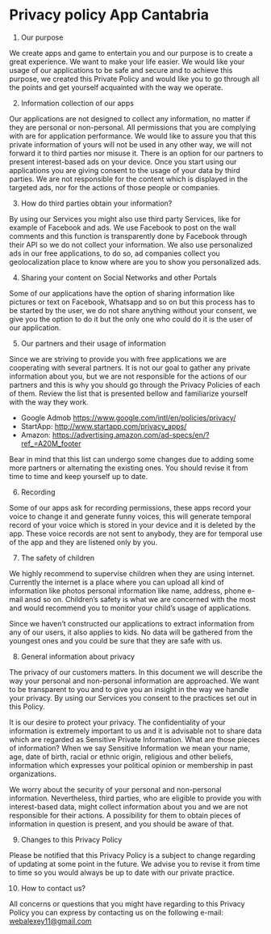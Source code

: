 # Privacy policy App Cantabria



1. Our purpose

We create apps and game to entertain you and our purpose is to create a great experience. We want to make your life easier. We would like your usage of our applications to be safe and secure and to achieve this purpose, we created this Private Policy and would like you to go through all the points and get yourself acquainted with the way we operate.

2. Information collection of our apps

Our applications are not designed to collect any information, no matter if they are personal or non-personal. All permissions that you are complying with are for application performance. We would like to assure you that this private information of yours will not be used in any other way, we will not forward it to third parties nor misuse it. There is an option for our partners to present interest-based ads on your device. Once you start using our applications you are giving consent to the usage of your data by third parties. We are not responsible for the content which is displayed in the targeted ads, nor for the actions of those people or companies. 

3. How do third parties obtain your information?

By using our Services you might also use third party Services, like for example of Facebook and ads. We use Facebook to post on the wall comments and this function is transparently done by Facebook through their API so we do not collect your  information. We also use personalized ads in our free applications, to do so, ad companies collect you geolocalization place to know where are you to show you personalized ads.

4. Sharing your content on Social Networks and other Portals

Some of our applications have the option of sharing information like pictures or text on Facebook, Whatsapp and so on but this process has to be started by the user, we do not share anything without your consent, we give you the option to do it but the only one who could do it is the user of our application.

5. Our partners and their usage of information

Since we are striving to provide you with free applications we are cooperating with several partners. It is not our goal to gather any private information about you, but we are not responsible for the actions of our partners and this is why you should go through the Privacy Policies of each of them. Review the list that is presented bellow and familiarize yourself with the way they work. 

- Google Admob https://www.google.com/intl/en/policies/privacy/
- StartApp: http://www.startapp.com/privacy_apps/
- Amazon: https://advertising.amazon.com/ad-specs/en/?ref_=A20M_footer

Bear in mind that this list can undergo some changes due to adding some more partners or alternating the existing ones. You should revise it from time to time and keep yourself up to date.

6. Recording

Some of our apps ask for recording permissions, these apps record your voice to change it and generate funny voices, this will generate temporal record of your voice which is stored in your device and it is deleted by the app. These voice records are not sent to anybody, they are for temporal use of the app and they are listened only by you.

7. The safety of children

We highly recommend to supervise children when they are using internet. Currently the internet is a place where you can upload all kind of information like photos personal information like name, address, phone e-mail ansd so on. Children’s safety is what we are concerned with the most and would recommend you to monitor your child’s usage of applications. 

Since we haven’t constructed our applications to extract information from any of our users, it also applies to kids. No data will be gathered from the youngest ones and you could be sure that they are safe with us. 

8. General information about privacy

The privacy of our customers matters. In this document we will describe the way your personal and non-personal information are approached. We want to be transparent to you and to give you an insight in the way we handle your privacy. By using our Services you consent to the practices set out in this Policy. 

It is our desire to protect your privacy. The confidentiality of your information is extremely important to us and it is advisable not to share data which are regarded as Sensitive Private Information. What are those pieces of information? When we say Sensitive Information we mean your name, age, date of birth, racial or ethnic origin, religious and other beliefs, information which expresses your political opinion or membership in past organizations. 

We worry about the security of your personal and non-personal information. Nevertheless, third parties, who are eligible to provide you with interest-based data, might collect information about you and we are not responsible for their actions. A possibility for them to obtain pieces of information in question is present, and you should be aware of that.

9. Changes to this Privacy Policy

Please be notified that this Privacy Policy is a subject to change regarding of updating at some point in the future. We advise you to revise it from time to time so you would always be up to date with our private practice. 

10. How to contact us?

All concerns or questions that you might have regarding to this Privacy Policy you can express by contacting us on the following e-mail: webalexey11@gmail.com

